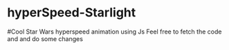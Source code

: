 # hyperSpeed-Starlight
#Cool Star Wars  hyperspeed animation using Js 
Feel free to fetch the code and and do some changes
